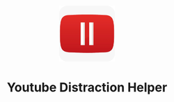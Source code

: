 <div align="center">
<img src="chrome-extension/public/logo.png" alt="logo" width="128" height="128"/>
<h1> Youtube Distraction Helper


